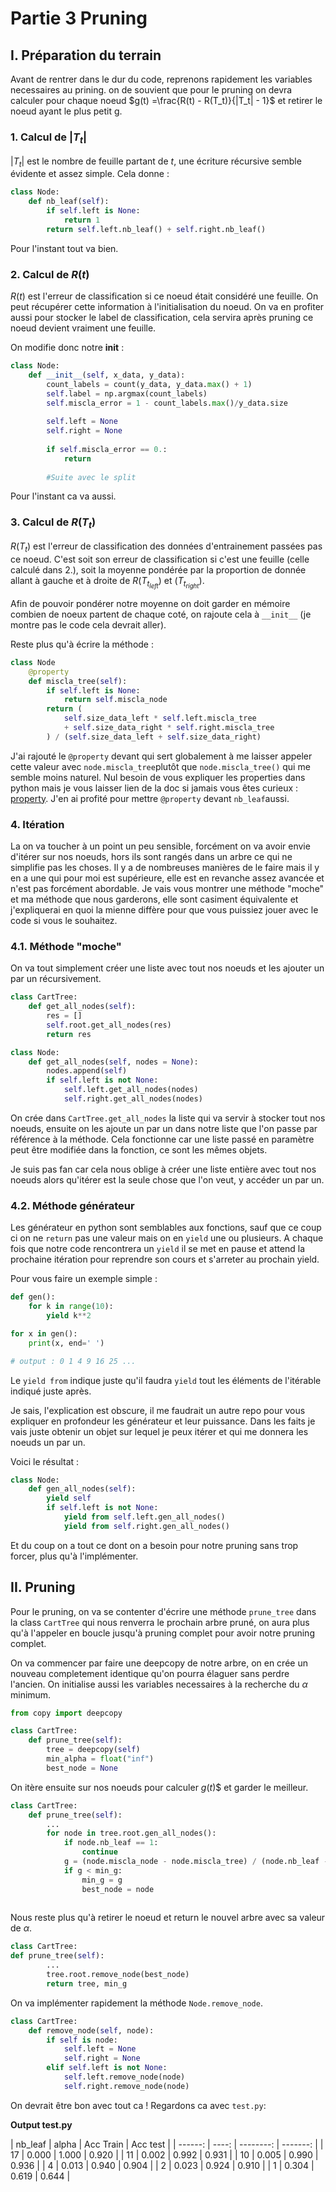 # Partie 3 Pruning

## I. Préparation du terrain

Avant de rentrer dans le dur du code, reprenons rapidement les variables necessaires au prining. on de souvient que pour le pruning on devra calculer pour chaque noeud $g(t) =\frac{R(t) - R(T_t)}{|T_t| - 1}$ et retirer le noeud ayant le plus petit g.

### 1. Calcul de $|T_t|$ 

$|T_t|$ est le nombre de feuille partant de $t$, une écriture récursive semble évidente et assez simple. Cela donne :

```python
class Node:
    def nb_leaf(self):
        if self.left is None:
            return 1
        return self.left.nb_leaf() + self.right.nb_leaf()
```

Pour l'instant tout va bien.

### 2. Calcul de $R(t)$

$R(t)$ est l'erreur de classification si ce noeud était considéré une feuille. On peut récupérer cette information à l'initialisation du noeud. On va en profiter aussi pour stocker le label de classification, cela servira après pruning ce noeud devient vraiment une feuille.

On modifie donc notre __init__ :

```python
class Node:
    def __init__(self, x_data, y_data):
        count_labels = count(y_data, y_data.max() + 1)
        self.label = np.argmax(count_labels)
        self.miscla_error = 1 - count_labels.max()/y_data.size
        
        self.left = None
        self.right = None
        
        if self.miscla_error == 0.:
            return
        
        #Suite avec le split
```

Pour l'instant ca va aussi.

### 3. Calcul de $R(T_t)$

$R(T_t)$ est l'erreur de classification des données d'entrainement passées pas ce noeud. C'est soit son erreur de classification si c'est une feuille (celle calculé dans 2.), soit la moyenne pondérée par la proportion de donnée allant à gauche et à droite de $R(T_{t_{left}})$ et $(T_{t_{right}})$.

Afin de pouvoir pondérer notre moyenne on doit garder en mémoire combien de noeux partent de chaque coté, on rajoute cela à `__init__` (je montre pas le code cela devrait aller).

Reste plus qu'à écrire la méthode :

```python
class Node
    @property
    def miscla_tree(self):
        if self.left is None:
            return self.miscla_node
        return (
            self.size_data_left * self.left.miscla_tree 
            + self.size_data_right * self.right.miscla_tree
        ) / (self.size_data_left + self.size_data_right)
```

J'ai rajouté le `@property` devant qui sert globalement à me laisser appeler cette valeur avec `node.miscla_tree`plutôt que `node.miscla_tree()` qui me semble moins naturel. Nul besoin de vous expliquer les properties dans python mais je vous laisser lien de la doc si jamais vous êtes curieux : [property](https://docs.python.org/3/library/functions.html#property). J'en ai profité pour mettre `@property` devant `nb_leaf`aussi.

### 4. Itération

La on va toucher à un point un peu sensible, forcément on va avoir envie d'itérer sur nos noeuds, hors ils sont rangés dans un arbre ce qui ne simplifie pas les choses. Il y a de nombreuses manières de le faire mais il y en a une qui pour moi est supérieure, elle est en revanche assez avancée et n'est pas forcément abordable. Je vais vous montrer une méthode "moche" et ma méthode que nous garderons, elle sont casiment équivalente et j'expliquerai en quoi la mienne diffère pour que vous puissiez jouer avec le code si vous le souhaitez.

### 4.1. Méthode "moche"

On va tout simplement créer une liste avec tout nos noeuds et les ajouter un par un récursivement.

```python
class CartTree:
    def get_all_nodes(self):
        res = []
        self.root.get_all_nodes(res)
        return res

class Node:
    def get_all_nodes(self, nodes = None):
        nodes.append(self)
        if self.left is not None:
            self.left.get_all_nodes(nodes)
            self.right.get_all_nodes(nodes)
```

On crée dans `CartTree.get_all_nodes` la liste qui va servir à stocker tout nos noeuds, ensuite on les ajoute un par un dans notre liste que l'on passe par référence à la méthode. Cela fonctionne car une liste passé en paramètre peut être modifiée dans la fonction, ce sont les mêmes objets.

Je suis pas fan car cela nous oblige à créer une liste entière avec tout nos noeuds alors qu'itérer est la seule chose que l'on veut, y accéder un par un.

### 4.2. Méthode générateur

Les générateur en python sont semblables aux fonctions, sauf que ce coup ci on ne `return` pas une valeur mais on en `yield` une ou plusieurs. A chaque fois que notre code rencontrera un `yield` il se met en pause et attend la prochaine itération pour reprendre son cours et s'arreter au prochain yield. 

Pour vous faire un exemple simple : 

```python 
def gen():
    for k in range(10):
        yield k**2

for x in gen():
    print(x, end=' ')

# output : 0 1 4 9 16 25 ...
```

Le `yield from` indique juste qu'il faudra `yield` tout les éléments de l'itérable indiqué juste après. 

Je sais, l'explication est obscure, il me faudrait un autre repo pour vous expliquer en profondeur les générateur et leur puissance. Dans les faits je vais juste obtenir un objet sur lequel je peux itérer et qui me donnera les noeuds un par un.

Voici le résultat : 

```python
class Node:
    def gen_all_nodes(self):
        yield self
        if self.left is not None:
            yield from self.left.gen_all_nodes()
            yield from self.right.gen_all_nodes()
```

Et du coup on a tout ce dont on a besoin pour notre pruning sans trop forcer, plus qu'à l'implémenter.

## II. Pruning

Pour le pruning, on va se contenter d'écrire une méthode `prune_tree` dans la class `CartTree` qui nous renverra le prochain arbre pruné, on aura plus qu'à l'appeler en boucle jusqu'à pruning complet pour avoir notre pruning complet.

On va commencer par faire une deepcopy de notre arbre, on en crée un nouveau completement identique qu'on pourra élaguer sans perdre l'ancien. On initialise aussi les variables necessaires à la recherche du $\alpha$ minimum.

```python
from copy import deepcopy

class CartTree:
    def prune_tree(self):
        tree = deepcopy(self)
        min_alpha = float("inf")
        best_node = None
```

On itère ensuite sur nos noeuds pour calculer $g(t$)$ et garder le meilleur.

```python
class CartTree:
    def prune_tree(self):
        ...
        for node in tree.root.gen_all_nodes():
            if node.nb_leaf == 1:
                continue
            g = (node.miscla_node - node.miscla_tree) / (node.nb_leaf - 1)
            if g < min_g:
                min_g = g
                best_node = node
        
```

Nous reste plus qu'à retirer le noeud et return le nouvel arbre avec sa valeur de $\alpha$. 

```python
class CartTree:
def prune_tree(self):
        ...       
        tree.root.remove_node(best_node)
        return tree, min_g
```

On va implémenter rapidement la méthode `Node.remove_node`.

```python
class CartTree:
    def remove_node(self, node):
        if self is node:
            self.left = None
            self.right = None
        elif self.left is not None:
            self.left.remove_node(node)
            self.right.remove_node(node)
```

On devrait être bon avec tout ca ! Regardons ca avec `test.py`:

**Output test.py**

| nb_leaf | alpha | Acc Train | Acc test |
| ------: | ----: | --------: | -------: |
|      17 | 0.000 |     1.000 |    0.920 |
|      11 | 0.002 |     0.992 |    0.931 |
|      10 | 0.005 |     0.990 |    0.936 |
|       4 | 0.013 |     0.940 |    0.904 |
|       2 | 0.023 |     0.924 |    0.910 |
|       1 | 0.304 |     0.619 |    0.644 |